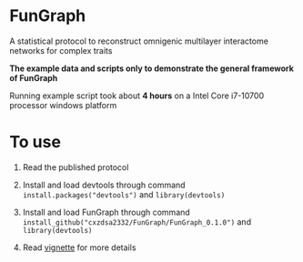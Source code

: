 # FunGraph

A statistical protocol to reconstruct omnigenic multilayer interactome networks for complex traits

**The example data and scripts only to demonstrate the general framework of FunGraph**

Running example script took about **4 hours** on a Intel Core i7-10700 processor windows platform

# To use

1. Read the published protocol

2. Install and load devtools through command `install.packages("devtools")` and `library(devtools)`

3. Install and load FunGraph through command `install_github("cxzdsa2332/FunGraph/FunGraph_0.1.0")` and `library(devtools)`

4. Read [vignette](https://github.com/cxzdsa2332/FunGraph/blob/main/FunGraph-vignette.pdf) for more details 
